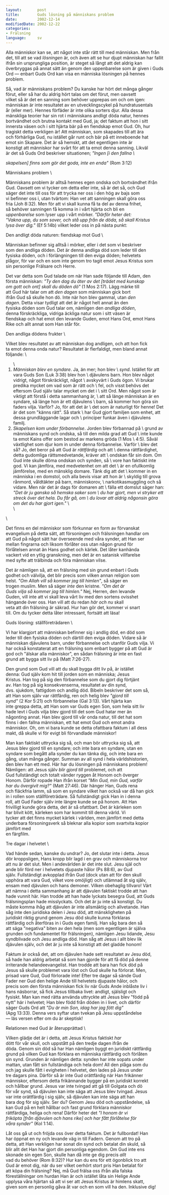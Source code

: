 ```yaml
---
layout:       post
title:        Guds lösning på människans problem
date:         2002-12-14
modifiedDate: 2002-12-22
categories:
- Frälsning
language:     sv
---
```

Alla människor kan se, att något inte står rätt till med 
människan. Men från det, till att se vad <em>lösningen</em> är, och 
även att se hur djupt människan har fallit ifrån sin ursprungliga 
position, är steget så långt att det aldrig kan överbryggas på annat 
sätt än genom den uppenbarelse som är given i Guds Ord &mdash; enbart 
Guds Ord kan visa en människa lösningen på hennes problem.

Så, vad är människans problem? Du kanske har hört det många gånger \
förut, eller så har du aldrig hört talas om det förut, men oavsett \
vilket så är det en sanning som behöver upprepas om och om igen: \
människan är inte resultatet av en utvecklingscykel på hundratusentals \
år (eller mer). Hennes förfäder är inte olika sorters djur. Alla dessa \
mänskliga teorier har sin rot i människans andligt döda natur, hennes \
bortvändhet och brutna kontakt med Gud, ja; det faktum att hon i sitt \
innersta väsen och i sitt hjärta bär på en fiendskap emot Gud. Oh, hur \
tragiskt detta verkligen är! Att människan, som skapades till att ära \
och förhärliga Gud, nu istället går runt och bär på ett inneboende hat \
emot sin Skapare. Det är så hemskt, att det egentligen inte är \
konstigt att människor har svårt för att ta emot denna sanning. Likväl \
är det så Guds Ord beskriver situationen; <em>"Ingen [i den fallna \

skapelsen] finns som gör det goda, inte en enda"</em> (Rom 3:12)

<box>Människans problem</box> \

Människans problem är alltså hennes egen ondska och bortvändhet ifrån \
Gud. Oavsett om vi tycker om detta eller inte, så är det så, och Gud \
säger det inte till oss för att trycka ner oss i den hög av bajs som \
vi befinner oss i, utan tvärtom: Han vet att sanningen skall göra oss \
fria (Joh 8:32). Men för att vi skall kunna få ta del av denna frihet, \
så behöver sanningen få komma in i vårt hjärta och bli en \
<em>uppenbarelse</em> som lyser upp i vårt mörker. <em>"Därför heter det: \
"Vakna upp, du som sover, och stå upp från de döda, så skall Kristus \
lysa över dig."</em> (Ef 5:14b) vilket leder oss in på nästa punkt:

<box>Den andligt döda naturen: fiendskap mot Gud</box> \

Människan befinner sig alltså i mörker, eller i det som vi beskriver \
som den andliga döden. Det är denna andliga död som leder till den \
fysiska döden, och i förlängningen till den eviga döden; helvetets \
plågor, för var och en som inte genom tro tagit emot Jesus Kristus som \
sin personlige Frälsare och Herre.

Det var detta som Gud talade om när Han sade följande till Adam, den \
första människan: <em>"Ty den dag du äter av det [trädet med kunskap \
om gott och ont] skall du döden dö"</em> (1 Mos 2:17). Lägg märke till \
att Gud här talar om att <em>den dagen</em> som människan gick bort \
ifrån Gud så skulle hon dö. Inte när hon blev gammal, utan <em>den \
dagen</em>. Detta visar tydligt att det är något helt annat än den \
fysiska döden som Gud talar om, nämligen den <em>andliga döden</em>, \
denna förskräckliga, vidriga äckliga natur som i sitt väsen är \
fiendskap och hat emot den levande Guden, emot Hans Ord, emot Hans \
Rike och allt annat som Han står för.

<box>Den andliga dödens frukter</box> \

Vilket blev resultatet av att människan dog andligen, och att hon fick \
ta emot denna onda natur? Resultatet är flerfaldigt, men bland annat \
följande: \
<ol> \
<li><em>Människan blev en syndare</em>. Ja, än mer; hon blev \
<em>synd</em>.  Istället för att vara Guds Son (Luk 3:38) blev hon \
djävulens barn. Hon blev något vidrigt, något förskräckligt, något \
avskyvärt i Guds ögon. Vi brukar predika mycket om vad som är rätt och \
fel, och visst behövs det eftersom Gud själv talar mycket om det i \
sitt Ord. Men något som är viktigt att förstå i detta sammanhang är, \
att så länge människan är en syndare, så länge hon är ett djävulens \
barn, så kommer hon göra sin faders vilja. Varför? Jo, för att det är \
det som är naturligt för henne! Det är det som "känns rätt". Så stark \
har Gud gjort familjen som enhet, att dessa grundläggande lagar och \
principer funkar även i djävulens familj.

<li><em>Skapelsen kom under förbannelse</em>. Jorden blev förbannad på \
grund av människans synd och ondska, så till den milda grad att Gud \
inte kunde ta emot Kains offer som bestod av markens gröda (1 Mos \
4:5). Såväl växtlighet som djur kom in under denna förbannelse. Varför \
blev det så? Jo, det beror på att Gud är <em>rättfärdig</em> och att \
denna rättfärdighet, detta gudomliga rättsmedvetande, kräver att \
ondskan får sin dom. Om Gud inte skulle döma ondskan och synden, så \
vore han faktiskt inte god. Vi kan jämföra, med medvetenhet om att det \
är en ofullkomlig jämförelse, med en mänsklig domare. Tänk dig att det \
kommer in en människa i en domstol, och alla bevis visar att hon är \
skyldig till grova rånmord, våldtäkter på barn, människorov, \
narkotikasmuggling och så vidare. Men när det är dags för domaren att \
fälla ett domslut säger han: <em>"Det är ju ganska så hemska saker som \
du har gjort, men vi stryker ett streck över det hela. Du får gå, om \
du lovar att aldrig någonsin göra om det du har gjort igen."</em> \
</li> \
</ol> \

Det finns en del människor som förkunnar en form av förvanskat \
evangelium på detta sätt, att försoningen och frälsningen handlar om \
att Gud på något sätt har överseende med våra synder, att Han ser \
mellan fingrarna och liksom förlåter oss utan någon grund för \
förlåtelsen annat än Hans godhet och kärlek. Det låter kanhända \
vackert vid en ytlig granskning, men det är en satanisk villfarelse \
med syfte att trälbinda och föra människan vilse.

Det är nämligen så, att en frälsning med sin grund enbart i Guds \
godhet och välvilja, det blir precis som vilken annan religion som \
helst. <em>"Om Allah vill så kommer jag till himlen"</em>, så säger en \
trogen muslim. Men så säger <em>inte</em> den kristne. <em>"Om det är \
Guds vilja så kommer jag till himlen."</em> Nej, Herren, den levande \
Guden, vill inte att vi skall leva vårt liv med den sortens ovisshet \
hängande över oss. Han vill att du redan <em>här och nu</em> skall \
veta att din frälsning är säkrad. Hur han gör det, kommer vi snart \
till. Om du tycker detta låter intressant, fortsätt att läsa!

<box>Guds lösning: ställföreträdaren</box> \

Vi har klargjort att människan befinner sig i andlig död, en död som \
leder till den fysiska döden och därtill den eviga döden. Vidare så är \
människan djävulens barn, under förbannelse och utanför Guds vilja. Vi \
har också konstaterat att en frälsning som enbart bygger på att Gud är \
god och "älskar alla människor", en sådan frälsning är inte en fast \
grund att bygga sitt liv på (Matt 7:26-27).

Den grund  som Gud vill att  du  skall bygga ditt  liv på, är istället \
denna:  Gud   själv kom  hit   till  jorden  som  en  människa;  Jesus \
Kristus. Han tog  på  sig den  förbannelse  som du gjort  dig förtjänt \
av.  Han   tog  på  sig   konsekvenserna,  resultatet av    din  synd, \
dvs. sjukdom, fattigdom  och andlig död. Bibeln  beskriver det som så, \
att Han som själv var  rättfärdig, ren och  helig blev <em>"gjord till \
synd"</em> (2 Kor 5:21) och  förbannelse  (Gal 3:13). Vårt hjärta  kan \
inte greppa  detta, att Han som  var Guds egen  Son, som hela sitt liv \
hade  levt  i Guds vilja   blev gjord  till  det som  Gud hatar mer än \
någonting annat. Han blev gjord till vår  onda natur, till det hat som \
finns  i den fallna   människan,  ett hat  emot  Gud  och   emot andra \
människor. Oh, om vi bara  kunde se detta ofattbara  faktum i all dess \
makt, då skulle vi för evigt bli förvandlade människor!

Man kan faktiskt uttrycka sig så, och man bör uttrycka sig så, att \
Jesus blev gjord till en syndare; och inte bara en syndare, utan en \
syndare som begått alla synder du kan tänka dig, och inte bara en \
gång, utan många gånger. Summan av all synd i hela världshistorien, \
den blev han ett med. Här har du lösningen på människans problem! \
Nämligen: att Jesus själv <em>blir gjord till</em> problemet, och att \
Gud fullständigt och totalt vänder ryggen åt Honom och överger \
Honom. Därför ropade Han ifrån korset <em>"Min Gud, min Gud, varför \
har du övergivit mig?"</em> (Matt 27:46). Där hänger Han, Guds rena \
och fläckfria lamm, så som en syndare vilket han också var då han gick \
in i rollen som ställföreträdare. Så fullständigt gick Han in i denna \
roll, att Gud Fader själv inte längre kunde se på honom. Att Han \
frivilligt kunde göra detta, det är så ofattbart. Det är kärleken som \
har blivit kött, kärleken som har kommit till denna värld. Vi \
tycker att det finns mycket kärlek i världen, men jämfört med detta \
underbara försoningsverk så bleknar alla kopior som svartvita kopior jämfört med \
en färgfilm.

<box>Tre dagar i helvetet</box> \

Vad hände sedan, kanske du undrar? Jo, det slutar inte i detta. Jesus \
dör kroppsligen, Hans kropp blir lagd i en grav och människorna tror \
att nu är det slut. Men i andevärlden är det inte slut. Jesu själ och \
ande blir förd ner i helvetets djupaste hålor (Ps 88:6), av Gud \
själv. Fullständigt avkopplad ifrån Gud (dock utan att för den skull \
upphöra att vara Gud, vilket vore omöjligt) och utlämnad åt sig själv, \
ensam med djävulen och hans demoner. Vilken obehaglig tillvaro! Värt \
att nämna i detta sammanhang är att djävulen faktiskt trodde att han \
hade vunnit här. Han trodde att han hade lyckats besegra Gud, att Guds \
frälsningsplan hade misslyckats. Och det är ju inte så konstigt. Du \
måste komma ihåg att djävulen är inte allsmäktig och allvetande. Han \
såg inte den juridiska delen i Jesu död, att mänskligheten på \
juridiskt riktig grund genom Jesu död skulle kunna förklaras \
rättfärdig och återföras in i Guds egen familj. Han såg bara den så \
att säga "negativa" biten av den hela (men som egentligen är själva \
grunden och fundamentet för frälsningen), nämligen Jesu lidande, Jesu \
syndblivade och Jesu andliga död. Han såg att Jesus i allt blev lik \
djävulen själv, och det är ju inte så konstigt att det gladde honom!

Faktum är också det, att om djävulen hade sett resultatet av Jesu död, \
så hade han aldrig arbetat så som han gjorde för att få död på denne \
irriterande helandeevangelist. Han trodde att bara han fick död på \
Jesus så skulle problemet vara löst och Gud skulle ha förlorat. Men, \
prisad vare Gud, Gud förlorade inte! Efter tre dagar så sände Gud \
Fader ner Gud den helige Ande till helvetets djupaste hålor, och \
precis som den första människan fick liv när Guds Ande inblåste liv i \
hans näsborrar, så fick Jesus tillbaka livet: andligt, själsligt och \
fysiskt. Man kan med rätta använda uttryckte att Jesus blev "född på \
nytt" här i helvetet; Han blev född från döden in i livet, och därför \
säger Guds Ord att <em>"Du är min Son, idag har jag fött dig"</em> \
(Apg 13:33). Denna vers syftar utan tvekan på Jesu uppståndelse \
&mdash; läs versen efter om du är skeptisk!

<box>Relationen med Gud är återupprättad</box> \

Vilken glädje det är i detta, att Jesus Kristus faktiskt <em>har</em> \
dött för vår skull, och uppstått på den tredje dagen ifrån de \
döda. Genom sin död så har Han nämligen byggt en juridiskt rättfärdig \
grund på vilken Gud kan förklara en människa rättfärdig och förlåten \
sin synd. Grunden är nämligen detta: synden har inte sopats under \
mattan, utan fått sin fullständiga och hela dom! All den plåga som du \
och jag skulle fått i evigheten i helvetet, den lades på Jesus under \
tre dagars pina. Därför så är inte Gud orättfärdig när Han frikänner \
människor, eftersom detta frikännande bygger på en juridiskt korrekt \
och hållbar grund. Jesus var inte tvingad att gå till Golgata och dö \
för vår synd, så djävulen kan inte säga att Jesus blev tvingad. Jesus \
var inte orättfärdig i sig själv, så djävulen kan inte säga att han \
bara dog för sig själv. Ser du? Genom Jesu död och uppståndelse, så \
kan Gud på en helt hållbar och fast grund förklara människor \
rättfärdiga, heliga och rena! Därför heter det <em>"I honom är vi \
friköpta [från djävulen och hans rike] och har fått förlåtelse för \
våra synder"</em> (Kol 1:14).

Låt oss gå ut och fröjda oss över detta faktum. Det är fullbordat! Han \
har öppnat en ny och levande väg in till Fadern. Genom att tro på \
detta, att Han verkligen har sonat din synd och betalat din skuld, så \
blir allt det Han har gjort din personliga egendom. Om Gud inte ens \
skonade sin egen Son, skulle han då inte ge dig precis <em>allt</em> \
vad du behöver (Rom 8:32)? Hur kan du ens för ett ögonblick tro att \
Gud är emot dig, när du ser vilket oerhört stort pris Han betalat för \
att köpa din frälsning? Nej, må Gud frälsa oss ifrån alla falska \
föreställningar om hurdan Han är och istället låta sin Helige Ande \
upplysa våra hjärtan så att vi ser att Jesus Kristus är himlens skatt, \
given som en personlig gåva åt var och en som vill ha den. Inklusive dig!


